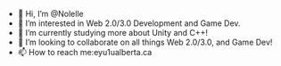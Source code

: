 - 👋 Hi, I’m @Nolelle
- 👀 I’m interested in Web 2.0/3.0 Development and Game Dev.
- 🌱 I’m currently studying more about Unity and C++!
- 💞️ I’m looking to collaborate on all things Web 2.0/3.0, and Game Dev!
- 📫 How to reach me:eyu1ualberta.ca

<!---
Nolelle/Nolelle is a ✨ special ✨ repository because its `README.md` (this file) appears on your GitHub profile.
You can click the Preview link to take a look at your changes.
--->
